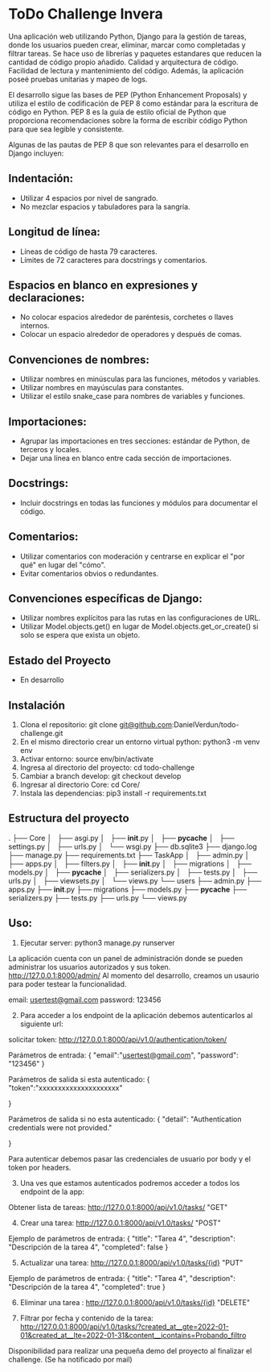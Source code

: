 
# ToDo Challenge Invera

Una aplicación web utilizando Python, Django para la gestión de tareas, donde los usuarios pueden crear, eliminar, marcar como completadas y filtrar tareas. Se hace uso de librerías y paquetes estandares que reducen la cantidad de código propio añadido. Calidad y arquitectura de código. Facilidad de lectura y mantenimiento del código. Además, la aplicación poseé pruebas unitarias y mapeo de logs.

El desarrollo sigue las bases de PEP (Python Enhancement Proposals) y utiliza el estilo de codificación de PEP 8 como estándar para la escritura de código en Python. PEP 8 es la guía de estilo oficial de Python que proporciona recomendaciones sobre la forma de escribir código Python para que sea legible y consistente.

Algunas de las pautas de PEP 8 que son relevantes para el desarrollo en Django incluyen:

## Indentación:

  - Utilizar 4 espacios por nivel de sangrado.
  - No mezclar espacios y tabuladores para la sangría.

## Longitud de línea:

  - Líneas de código de hasta 79 caracteres.
  - Límites de 72 caracteres para docstrings y comentarios.

## Espacios en blanco en expresiones y declaraciones:

  - No colocar espacios alrededor de paréntesis, corchetes o llaves internos.
  - Colocar un espacio alrededor de operadores y después de comas.

## Convenciones de nombres:

  - Utilizar nombres en minúsculas para las funciones, métodos y variables.
  - Utilizar nombres en mayúsculas para constantes.
  - Utilizar el estilo snake_case para nombres de variables y funciones.

## Importaciones:

  - Agrupar las importaciones en tres secciones: estándar de Python, de terceros y locales.
  - Dejar una línea en blanco entre cada sección de importaciones.

## Docstrings:

  - Incluir docstrings en todas las funciones y módulos para documentar el código.

## Comentarios:

  - Utilizar comentarios con moderación y centrarse en explicar el "por qué" en lugar del "cómo".
  - Evitar comentarios obvios o redundantes.

## Convenciones específicas de Django:

  - Utilizar nombres explícitos para las rutas en las configuraciones de URL.
  - Utilizar Model.objects.get() en lugar de Model.objects.get_or_create() si solo se espera que exista un objeto.  


## Estado del Proyecto

  - En desarrollo
 

## Instalación

  1. Clona el repositorio: git clone git@github.com:DanielVerdun/todo-challenge.git
  2. En el mismo directorio crear un entorno virtual python: python3 -m venv env
  3. Activar entorno: source env/bin/activate
  4. Ingresa al directorio del proyecto: cd todo-challenge
  5. Cambiar a branch develop: git checkout develop
  6. Ingresar al directorio Core: cd Core/
  7. Instala las dependencias: pip3 install -r requirements.txt

## Estructura del proyecto
  .
  ├── Core
  │   ├── asgi.py
  │   ├── __init__.py
  │   ├── __pycache__
  │   ├── settings.py
  │   ├── urls.py
  │   └── wsgi.py
  ├── db.sqlite3
  ├── django.log
  ├── manage.py
  ├── requirements.txt
  ├── TaskApp
  │   ├── admin.py
  │   ├── apps.py
  │   ├── filters.py
  │   ├── __init__.py
  │   ├── migrations
  │   ├── models.py
  │   ├── __pycache__
  │   ├── serializers.py
  │   ├── tests.py
  │   ├── urls.py
  │   ├── viewsets.py
  │   └── views.py
  └── users
      ├── admin.py
      ├── apps.py
      ├── __init__.py
      ├── migrations
      ├── models.py
      ├── __pycache__
      ├── serializers.py
      ├── tests.py
      ├── urls.py
      └── views.py



## Uso:

1. Ejecutar server: python3 manage.py runserver

La aplicación cuenta con un panel de administración donde se pueden administrar los usuarios autorizados y sus token. 
http://127.0.0.1:8000/admin/
Al momento del desarrollo, creamos un usaurio para poder testear la funcionalidad.

email: usertest@gmail.com
password: 123456

2. Para acceder a los endpoint de la aplicación debemos autenticarlos al siguiente url:

solicitar token: http://127.0.0.1:8000/api/v1.0/authentication/token/

Parámetros de entrada: 
{
"email":"usertest@gmail.com",
"password": "123456"
}

Parámetros de salida si esta autenticado:
{
"token":"xxxxxxxxxxxxxxxxxxxxx"

}


Parámetros de salida si no esta autenticado:
{
"detail": "Authentication credentials were not provided."

}

Para autenticar debemos pasar las credenciales de usuario por body y el token por headers.

3. Una ves que estamos autenticados podremos acceder a todos los endpoint de la app:

Obtener lista de tareas: http://127.0.0.1:8000/api/v1.0/tasks/  "GET"


4. Crear una tarea: http://127.0.0.1:8000/api/v1.0/tasks/   "POST"

Ejemplo de parámetros de entrada: 
{
"title": "Tarea 4",
"description": "Descripción de la tarea 4",
"completed": false
}


5. Actualizar una tarea: http://127.0.0.1:8000/api/v1.0/tasks/{id} "PUT"

Ejemplo de parámetros de entrada: 
{
"title": "Tarea 4",
"description": "Descripción de la tarea 4",
"completed": true
}

6. Eliminar una tarea : http://127.0.0.1:8000/api/v1.0/tasks/{id} "DELETE"


7. Filtrar por fecha y contenido de la tarea:
http://127.0.0.1:8000/api/v1.0/tasks/?created_at__gte=2022-01-01&created_at__lte=2022-01-31&content__icontains=Probando_filtro
 
	
Disponibilidad para realizar una pequeña demo del proyecto al finalizar el challenge. (Se ha notificado por mail)
